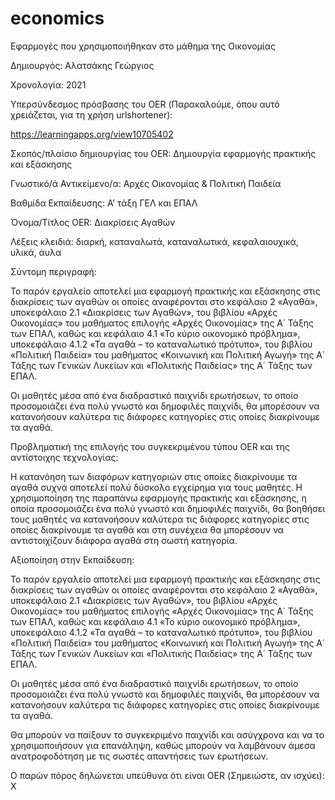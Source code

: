 # economics
Εφαρμογές που χρησιμοποιήθηκαν στο μάθημα της Οικονομίας

Δημιουργός: Αλατσάκης Γεώργιος

Χρονολογία: 2021

Υπερσύνδεσμος πρόσβασης του OER (Παρακαλούμε, όπου αυτό χρειάζεται, για τη χρήση urlshortener):

https://learningapps.org/view10705402

Σκοπός/πλαίσιο δημιουργίας του OER: Δημιουργία εφαρμογής πρακτικής και εξάσκησης

Γνωστικό/ά Αντικείμενο/α: Αρχές Οικονομίας & Πολιτική Παιδεία

Βαθμίδα Εκπαίδευσης: Α’ τάξη ΓΕΛ και ΕΠΑΛ 

Όνομα/Τίτλος OER: Διακρίσεις Αγαθών

Λέξεις κλειδιά:  διαρκή, καταναλωτά, καταναλωτικά, κεφαλαιουχικά, υλικά, άυλα 

Σύντομη περιγραφή:

Το παρόν εργαλείο αποτελεί μια εφαρμογή πρακτικής και εξάσκησης στις διακρίσεις των αγαθών οι οποίες αναφέρονται στο κεφάλαιο 2 «Αγαθά», υποκεφάλαιο 2.1 «Διακρίσεις των Αγαθών», του βιβλίου «Αρχές Οικονομίας» του μαθήματος επιλογής «Αρχές Οικονομίας» της Α΄ Τάξης των ΕΠΑΛ, καθώς και κεφάλαιο 4.1 «Το κύριο οικονομικό πρόβλημα», υποκεφάλαιο 4.1.2 «Τα αγαθά – το καταναλωτικό πρότυπο», του βιβλίου «Πολιτική Παιδεία» του μαθήματος «Κοινωνική και Πολιτική Αγωγή» της Α΄ Τάξης των Γενικών Λυκείων και «Πολιτικής Παιδείας» της Α΄ Τάξης των ΕΠΑΛ. 

Οι μαθητές μέσα από ένα διαδραστικό παιχνίδι ερωτήσεων, το οποίο προσομοιάζει ένα πολύ γνωστό και δημοφιλές παιχνίδι, θα μπορέσουν να κατανοήσουν καλύτερα τις διάφορες κατηγορίες στις οποίες διακρίνουμε τα αγαθά.

Προβληματική της επιλογής του συγκεκριμένου τύπου OER και της αντίστοιχης τεχνολογίας: 

Η κατανόηση των διαφόρων κατηγοριών στις οποίες διακρίνουμε τα αγαθά συχνά αποτελεί πολύ δύσκολο εγχείρημα για τους μαθητές. Η χρησιμοποίηση της παραπάνω εφαρμογής πρακτικής και εξάσκησης, η οποία προσομοιάζει ένα πολύ γνωστό και δημοφιλές παιχνίδι, θα βοηθήσει τους μαθητές να κατανοήσουν καλύτερα τις διάφορες κατηγορίες στις οποίες διακρίνουμε τα αγαθά και στη συνέχεια θα μπορέσουν να αντιστοιχίζουν διάφορα αγαθά στη σωστή κατηγορία.

Αξιοποίηση στην Εκπαίδευση: 

Το παρόν εργαλείο αποτελεί μια εφαρμογή πρακτικής και εξάσκησης στις διακρίσεις των αγαθών οι οποίες αναφέρονται στο κεφάλαιο 2 «Αγαθά», υποκεφάλαιο 2.1 «Διακρίσεις των Αγαθών», του βιβλίου «Αρχές Οικονομίας» του μαθήματος επιλογής «Αρχές Οικονομίας» της Α΄ Τάξης των ΕΠΑΛ, καθώς και κεφάλαιο 4.1 «Το κύριο οικονομικό πρόβλημα», υποκεφάλαιο 4.1.2 «Τα αγαθά – το καταναλωτικό πρότυπο», του βιβλίου «Πολιτική Παιδεία» του μαθήματος «Κοινωνική και Πολιτική Αγωγή» της Α΄ Τάξης των Γενικών Λυκείων και «Πολιτικής Παιδείας» της Α΄ Τάξης των ΕΠΑΛ. 

Οι μαθητές μέσα από ένα διαδραστικό παιχνίδι ερωτήσεων, το οποίο προσομοιάζει ένα πολύ γνωστό και δημοφιλές παιχνίδι, θα μπορέσουν να κατανοήσουν καλύτερα τις διάφορες κατηγορίες στις οποίες διακρίνουμε τα αγαθά. 

Θα μπορούν να παίξουν το συγκεκριμένο παιχνίδι και ασύγχρονα και να το χρησιμοποιήσουν για επανάληψη, καθώς μπορούν να λαμβάνουν άμεσα ανατροφοδότηση με τις σωστές απαντήσεις των ερωτήσεων.


Ο παρών πόρος δηλώνεται υπεύθυνα ότι είναι OER (Σημειώστε, αν ισχύει): Χ


